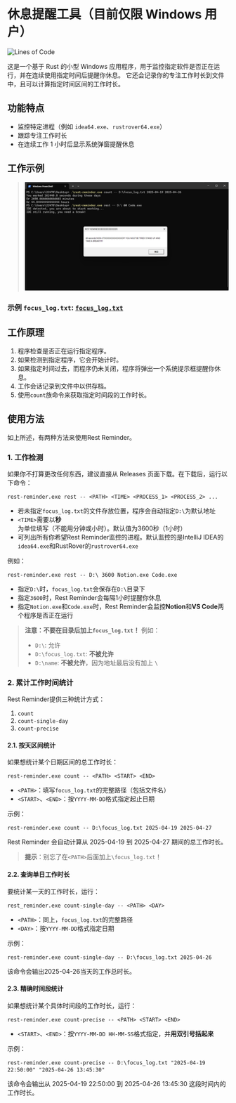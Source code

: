 # 休息提醒工具（目前仅限 Windows 用户）

![Lines of Code](https://img.shields.io/endpoint?url=https://Emil-Stampfly-He.github.io/rest-reminder/badge.json)

这是一个基于 Rust 的小型 Windows 应用程序，用于监控指定软件是否正在运行，并在连续使用指定时间后提醒你休息。
它还会记录你的专注工作时长到文件中，且可以计算指定时间区间的工作时长。

## 功能特点

- 监控特定进程（例如 `idea64.exe`、`rustrover64.exe`）
- 跟踪专注工作时长
- 在连续工作 1 小时后显示系统弹窗提醒休息

## 工作示例

> ![截图](Screenshot.png)

### 示例 `focus_log.txt`: [`focus_log.txt`](focus_log.txt)

## 工作原理

1. 程序检查是否正在运行指定程序。
2. 如果检测到指定程序，它会开始计时。
3. 如果指定时间过去，而程序仍未关闭，程序将弹出一个系统提示框提醒你休息。
4. 工作会话记录到文件中以供存档。
5. 使用`count`族命令来获取指定时间段的工作时长。

## 使用方法
如上所述，有两种方法来使用Rest Reminder。

### 1. 工作检测
如果你不打算更改任何东西，建议直接从 Releases 页面下载。在下载后，运行以下命令：

```aiignore
rest-reminder.exe rest -- <PATH> <TIME> <PROCESS_1> <PROCESS_2> ...
```
* 若未指定`focus_log.txt`的文件存放位置，程序会自动指定`D:\`为默认地址
* `<TIME>`需要以**秒**为单位填写（不能用分钟或小时）。默认值为3600秒（1小时）
* 可列出所有你希望Rest Reminder监控的进程。默认监控的是IntelliJ IDEA的`idea64.exe`和RustRover的`rustrover64.exe`

例如：
```aiignore
rest-reminder.exe rest -- D:\ 3600 Notion.exe Code.exe
```
* 指定`D:\`时，`focus_log.txt`会保存在`D:\`目录下
* 指定`3600`时，Rest Reminder会每隔1小时提醒你休息
* 指定`Notion.exe`和`Code.exe`时，Rest Reminder会监控**Notion**和**VS Code**两个程序是否正在运行

> **注意：不要在目录后加上`focus_log.txt`！** 例如：
> * `D:\`: 允许
> * `D:\focus_log.txt`: **不被允许**
> * `D:\name`: **不被允许**，因为地址最后没有加上 `\`


### 2. 累计工作时间统计
Rest Reminder提供三种统计方式：
1. `count`
2. `count-single-day`
3. `count-precise`

#### 2.1. 按天区间统计
如果想统计某个日期区间的总工作时长：
```aiignore
rest-reminder.exe count -- <PATH> <START> <END>
```
* `<PATH>`：填写`focus_log.txt`的完整路径（包括文件名）
* `<START>`、`<END>`：按`YYYY-MM-DD`格式指定起止日期

示例：
```aiignore
rest-reminder.exe count -- D:\focus_log.txt 2025-04-19 2025-04-27
```
Rest Reminder 会自动计算从 2025-04-19 到 2025-04-27 期间的总工作时长。
> **提示**：别忘了在`<PATH>`后面加上`\focus_log.txt`！

#### 2.2. 查询单日工作时长
要统计某一天的工作时长，运行：
```aiignore
rest_reminder.exe count-single-day -- <PATH> <DAY>
```
* `<PATH>`：同上，`focus_log.txt`的完整路径
* `<DAY>`：按`YYYY-MM-DD`格式指定日期

示例：
```aiignore
rest-reminder.exe count-single-day -- D:\focus_log.txt 2025-04-26
```
该命令会输出2025-04-26当天的工作总时长。

#### 2.3. 精确时间段统计
如果想统计某个具体时间段的工作时长，运行：
```aiignore
rest-reminder.exe count-precise -- <PATH> <START> <END>
```
* `<START>`、`<END>`：按`YYYY-MM-DD HH-MM-SS`格式指定，并**用双引号括起来**

示例：
```aiignore
rest-reminder.exe count-precise -- D:\focus_log.txt "2025-04-19 22:50:00" "2025-04-26 13:45:30"
```
该命令会输出从 2025-04-19 22:50:00 到 2025-04-26 13:45:30 这段时间内的工作时长。